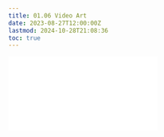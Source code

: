 ```yaml
---
title: 01.06 Video Art
date: 2023-08-27T12:00:00Z
lastmod: 2024-10-28T21:08:36
toc: true
---
```


![Link to included file content](../../../../video/video-art.md)
